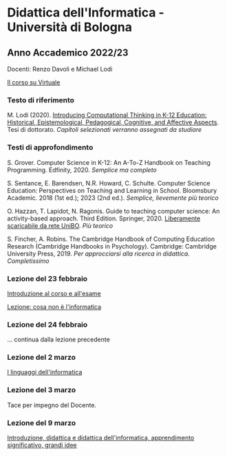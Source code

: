 # Didattica dell'Informatica - Università di Bologna

## Anno Accademico 2022/23

Docenti: Renzo Davoli e Michael Lodi

[Il corso su Virtuale](https://virtuale.unibo.it/course/view.php?id=35772)

### Testo di riferimento

M. Lodi (2020). [Introducing Computational Thinking in K-12 Education: Historical, Epistemological, Pedagogical, Cognitive, and Affective Aspects](http://amsdottorato.unibo.it/9188/1/Tesi_Dottorato_Lodi.pdf). Tesi di dottorato. *Capitoli selezionati verranno assegnati da studiare*

### Testi di approfondimento

S. Grover. Computer Science in K-12: An A-To-Z Handbook on Teaching Programming. Edfinity, 2020. *Semplice ma completo*

S. Sentance, E. Barendsen, N.R. Howard, C. Schulte. Computer Science Education: Perspectives on Teaching and Learning in School. Bloomsbury Academic. 2018 (1st ed.); 2023 (2nd ed.). *Semplice, lievemente più teorico*

O. Hazzan, T. Lapidot, N. Ragonis. Guide to teaching computer science: An activity-based approach. Third Edition. Springer, 2020. [Liberamente scaricabile da rete UniBO](https://link.springer.com/book/10.1007/978-3-030-39360-1). *Più teorico*

S. Fincher, A. Robins. The Cambridge Handbook of Computing Education Research (Cambridge Handbooks in Psychology). Cambridge: Cambridge University Press, 2019. *Per approcciarsi alla ricerca in didattica. Completissimo*

### Lezione del 23 febbraio

[Introduzione al corso e all'esame](http://www.cs.unibo.it/~renzo/csed23/intro23.pdf)

[Lezione: cosa non è l'informatica](http://www.cs.unibo.it/~renzo/csed23/noinfo.pdf)

### Lezione del 24 febbraio

... continua dalla lezione precedente

### Lezione del 2 marzo

[I linguaggi dell'informatica](http://www.cs.unibo.it/~renzo/csed23/linguaggi.pdf)

### Lezione del 3 marzo

Tace per impegno del Docente.

### Lezione del 9 marzo

[Introduzione, didattica e didattica dell'informatica, apprendimento significativo, grandi idee](https://www.cs.unibo.it/~michael.lodi2/csed2023/intro.pdf)

[comment]: # (*Una versione **ridotta** delle slide di oggi è scaricabile* qui. *Dopo la lezione, verrà rimossa e pubblicata la versione contenente anche attività, problemi e soluzioni.*)

[comment]: # (  )

